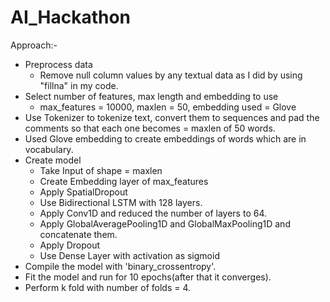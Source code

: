 # AI_Hackathon
Approach:-
* Preprocess data
    * Remove null column values by any textual data as I did by using "fillna" in my code.                  
* Select number of features, max length and embedding to use
    * max_features = 10000, maxlen = 50, embedding used = Glove
* Use Tokenizer to tokenize text, convert them to sequences and pad the comments so that each one becomes = maxlen of 50 words.
* Used Glove embedding to create embeddings of words which are in vocabulary.
* Create model
    * Take Input of shape = maxlen
    * Create Embedding layer of max_features
    * Apply SpatialDropout
    * Use Bidirectional LSTM with 128 layers.
    * Apply Conv1D and reduced the number of layers to 64.
    * Apply GlobalAveragePooling1D and GlobalMaxPooling1D and concatenate them.
    * Apply Dropout
    * Use Dense Layer with activation as sigmoid
* Compile the model with 'binary_crossentropy'.
* Fit the model and run for 10 epochs(after that it converges).
* Perform k fold with number of folds = 4.
